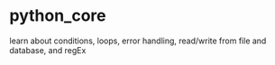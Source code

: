 # python_core
learn about conditions, loops, error handling, read/write from file and database, and regEx
